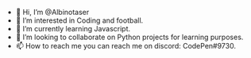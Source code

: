 - 👋 Hi, I’m @Albinotaser
- 👀 I’m interested in Coding and football.
- 🌱 I’m currently learning Javascript. 
- 💞️ I’m looking to collaborate on Python projects for learning purposes.
- 📫 How to reach me you can reach me on discord: CodePen#9730.
